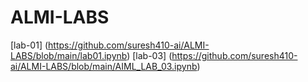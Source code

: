 # ALMI-LABS
[lab-01]
(https://github.com/suresh410-ai/ALMI-LABS/blob/main/lab01.ipynb)
[lab-03]
(https://github.com/suresh410-ai/ALMI-LABS/blob/main/AIML_LAB_03.ipynb)
